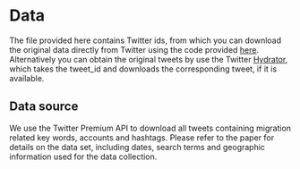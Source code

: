 # Data

The file provided here contains Twitter ids, from which you can download the original data directly from Twitter using the code provided [here](./methods). Alternatively you can obtain the original tweets by use the Twitter [Hydrator](https://github.com/DocNow/hydrator), which takes the tweet_id and downloads the corresponding tweet, if it is available.

## Data source

We use the Twitter Premium API to download all tweets containing migration related key words, accounts and hashtags. Please refer to the paper for details on the data set, including dates, search terms and geographic information used for the data collection.
